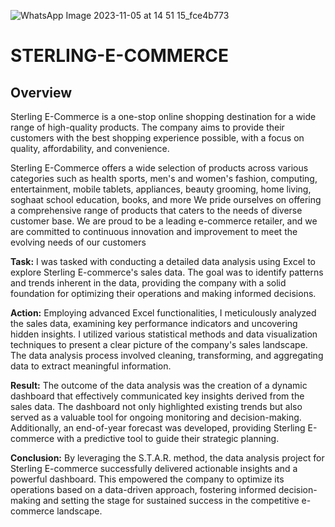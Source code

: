 ![WhatsApp Image 2023-11-05 at 14 51 15_fce4b773](https://github.com/A-jcodes/STERLING-E-COMMERCE/assets/96001998/e209ca85-d3eb-43fb-b520-e6af10410d18)

# STERLING-E-COMMERCE
## Overview
Sterling E-Commerce is a one-stop online shopping destination for a wide range of high-quality products. The company aims to provide their customers with the best shopping experience possible, with a focus on quality, affordability, and convenience.

Sterling E-Commerce offers a wide selection of products across various categories such as health sports, men's and women's fashion, computing, entertainment, mobile tablets, appliances, beauty grooming, home living, soghaat school education, books, and more We pride ourselves on offering a comprehensive range of products that caters to the needs of diverse customer base.
We are proud to be a leading e-commerce retailer, and we are
committed to continuous innovation and improvement to meet the
evolving needs of our customers


**Task:**
I was tasked with conducting a detailed data analysis using Excel to explore Sterling E-commerce's sales data. The goal was to identify patterns and trends inherent in the data, providing the company with a solid foundation for optimizing their operations and making informed decisions.

**Action:**
Employing advanced Excel functionalities, I meticulously analyzed the sales data, examining key performance indicators and uncovering hidden insights. I utilized various statistical methods and data visualization techniques to present a clear picture of the company's sales landscape. The data analysis process involved cleaning, transforming, and aggregating data to extract meaningful information.

**Result:**
The outcome of the data analysis was the creation of a dynamic dashboard that effectively communicated key insights derived from the sales data. The dashboard not only highlighted existing trends but also served as a valuable tool for ongoing monitoring and decision-making. Additionally, an end-of-year forecast was developed, providing Sterling E-commerce with a predictive tool to guide their strategic planning.

**Conclusion:**
By leveraging the S.T.A.R. method, the data analysis project for Sterling E-commerce successfully delivered actionable insights and a powerful dashboard. This empowered the company to optimize its operations based on a data-driven approach, fostering informed decision-making and setting the stage for sustained success in the competitive e-commerce landscape.
